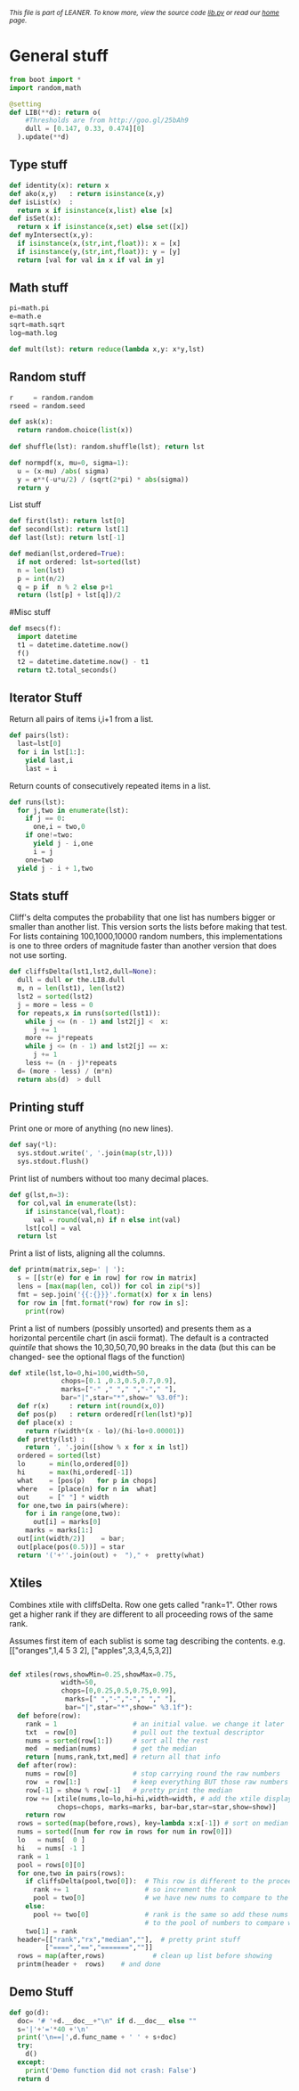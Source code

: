 <small>_This file is part of LEANER. To know more, view the source code [lib.py](../src/lib.py) or read our [home](https://github.com/ai-se/cocomo) page._</small>

# General stuff

````python
from boot import *
import random,math

@setting
def LIB(**d): return o(
    #Thresholds are from http://goo.gl/25bAh9
    dull = [0.147, 0.33, 0.474][0]
  ).update(**d)
````

## Type stuff

````python
def identity(x): return x
def ako(x,y)   : return isinstance(x,y)
def isList(x)  : 
  return x if isinstance(x,list) else [x]
def isSet(x): 
  return x if isinstance(x,set) else set([x])
def myIntersect(x,y):
  if isinstance(x,(str,int,float)): x = [x]
  if isinstance(y,(str,int,float)): y = [y]
  return [val for val in x if val in y]
````

## Math stuff

````python
pi=math.pi
e=math.e
sqrt=math.sqrt
log=math.log

def mult(lst): return reduce(lambda x,y: x*y,lst)
````

## Random stuff

````python
r     = random.random
rseed = random.seed

def ask(x):
  return random.choice(list(x))
    
def shuffle(lst): random.shuffle(lst); return lst

def normpdf(x, mu=0, sigma=1):
  u = (x-mu) /abs( sigma)
  y = e**(-u*u/2) / (sqrt(2*pi) * abs(sigma))
  return y
````

List stuff

````python
def first(lst): return lst[0]
def second(lst): return lst[1]
def last(lst): return lst[-1]

def median(lst,ordered=True):
  if not ordered: lst=sorted(lst)
  n = len(lst)
  p = int(n/2) 
  q = p if  n % 2 else p+1 
  return (lst[p] + lst[q])/2
````

#Misc stuff

````python
def msecs(f):
  import datetime
  t1 = datetime.datetime.now()
  f()
  t2 = datetime.datetime.now() - t1
  return t2.total_seconds()
````

## Iterator Stuff

Return all pairs of items i,i+1 from a list.

````python
def pairs(lst):
  last=lst[0]
  for i in lst[1:]:
    yield last,i
    last = i
````

Return counts of consecutively repeated items in a list.

````python
def runs(lst):
  for j,two in enumerate(lst):
    if j == 0:
      one,i = two,0
    if one!=two:
      yield j - i,one
      i = j
    one=two
  yield j - i + 1,two
````

## Stats stuff

Cliff's delta computes the probability that one list
has numbers bigger or smaller than another
list. This version sorts the lists before making
that test. For lists containing 100,1000,10000
random numbers, this implementations
is  one to three orders
of magnitude faster
than another version that does not
use sorting.

````python
def cliffsDelta(lst1,lst2,dull=None):
  dull = dull or the.LIB.dull
  m, n = len(lst1), len(lst2)
  lst2 = sorted(lst2)
  j = more = less = 0
  for repeats,x in runs(sorted(lst1)):
    while j <= (n - 1) and lst2[j] <  x: 
      j += 1
    more += j*repeats
    while j <= (n - 1) and lst2[j] == x: 
      j += 1
    less += (n - j)*repeats
  d= (more - less) / (m*n) 
  return abs(d)  > dull
````

## Printing stuff

Print one or more of anything (no new lines).

````python
def say(*l):
  sys.stdout.write(', '.join(map(str,l))) 
  sys.stdout.flush()
````

Print list of numbers without too many decimal places.

````python
def g(lst,n=3):
  for col,val in enumerate(lst):
    if isinstance(val,float): 
      val = round(val,n) if n else int(val)
    lst[col] = val
  return lst
````

Print a list of lists, aligning all the columns.

````python
def printm(matrix,sep=' | '):
  s = [[str(e) for e in row] for row in matrix]
  lens = [max(map(len, col)) for col in zip(*s)]
  fmt = sep.join('{{:{}}}'.format(x) for x in lens)
  for row in [fmt.format(*row) for row in s]:
    print(row)
````

Print a list of numbers (possibly
unsorted) 
 and presents them as a horizontal
 percentile chart (in ascii format). The default is a 
  contracted _quintile_ that shows the 
  10,30,50,70,90 breaks in the data (but this can be 
  changed- see the optional flags of the function)

````python
def xtile(lst,lo=0,hi=100,width=50,
             chops=[0.1 ,0.3,0.5,0.7,0.9],
             marks=["-" ," "," ","-"," "],
             bar="|",star="*",show=" %3.0f"):
  def r(x)     : return int(round(x,0))
  def pos(p)   : return ordered[r(len(lst)*p)]
  def place(x) : 
    return r(width*(x - lo)/(hi-lo+0.00001))
  def pretty(lst) : 
    return ', '.join([show % x for x in lst])
  ordered = sorted(lst)
  lo      = min(lo,ordered[0])
  hi      = max(hi,ordered[-1])
  what    = [pos(p)   for p in chops]
  where   = [place(n) for n in  what]
  out     = [" "] * width
  for one,two in pairs(where):
    for i in range(one,two): 
      out[i] = marks[0]
    marks = marks[1:]
  out[int(width/2)]    = bar;  
  out[place(pos(0.5))] = star  
  return '('+''.join(out) +  ")," +  pretty(what)
````

## Xtiles

Combines xtile with cliffsDelta. Row one
gets called "rank=1". Other rows get a  higher rank
if they are different to all proceeding rows of the same rank.

Assumes first item of each sublist is some tag describing the contents. e.g.
[["oranges",1,4 5 3 2],
 ["apples",3,3,4,5,3,2]]

````python

def xtiles(rows,showMin=0.25,showMax=0.75,
             width=50,
             chops=[0,0.25,0.5,0.75,0.99],
              marks=[" ","-","-"," "," "],
              bar="|",star="*",show=" %3.1f"):
  def before(row):
    rank = 1                   # an initial value. we change it later
    txt  = row[0]              # pull out the textual descriptor
    nums = sorted(row[1:])     # sort all the rest 
    med  = median(nums)        # get the median
    return [nums,rank,txt,med] # return all that info
  def after(row):
    nums = row[0]              # stop carrying round the raw numbers
    row  = row[1:]             # keep everything BUT those raw numbers
    row[-1] = show % row[-1]   # pretty print the median
    row += [xtile(nums,lo=lo,hi=hi,width=width, # add the xtile display
            chops=chops, marks=marks, bar=bar,star=star,show=show)]
    return row
  rows = sorted(map(before,rows), key=lambda x:x[-1]) # sort on median
  nums = sorted([num for row in rows for num in row[0]])  
  lo   = nums[  0 ]
  hi   = nums[ -1 ]
  rank = 1
  pool = rows[0][0]
  for one,two in pairs(rows):
    if cliffsDelta(pool,two[0]):  # This row is different to the proceeding
      rank += 1                   # so increment the rank
      pool = two[0]               # we have new nums to compare to the rest
    else:
      pool += two[0]              # rank is the same so add these nums
                                  # to the pool of numbers to compare with rest
    two[1] = rank
  header=[["rank","rx","median",""],  # pretty print stuff
         ["====","==","=======",""]] 
  rows = map(after,rows)            # clean up list before showing
  printm(header +  rows)    # and done
````

## Demo Stuff

````python
def go(d):
  doc= '# '+d.__doc__+"\n" if d.__doc__ else ""
  s='|'+'='*40 +'\n'
  print('\n==|',d.func_name + ' ' + s+doc)
  try:
    d()
  except:
    print('Demo function did not crash: False')
  return d
  
````
